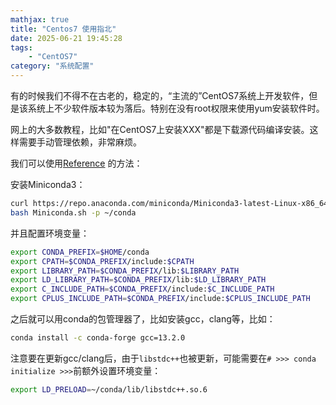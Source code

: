 ```yaml
---
mathjax: true
title: "Centos7 使用指北"
date: 2025-06-21 19:45:28
tags:
    - "CentOS7"
category: "系统配置"
---
```

有的时候我们不得不在古老的，稳定的，“主流的”CentOS7系统上开发软件，但是该系统上不少软件版本较为落后。特别在没有root权限来使用yum安装软件时。

网上的大多数教程，比如"在CentOS7上安装XXX"都是下载源代码编译安装。这样需要手动管理依赖，非常麻烦。

我们可以使用[Reference](https://stackoverflow.com/questions/36651091/how-to-install-packages-in-linux-centos-without-root-user-with-automatic-depen) 的方法：

安装Miniconda3：

```bash
curl https://repo.anaconda.com/miniconda/Miniconda3-latest-Linux-x86_64.sh > Miniconda.sh
bash Miniconda.sh -p ~/conda
```

并且配置环境变量：

```bash
export CONDA_PREFIX=$HOME/conda
export CPATH=$CONDA_PREFIX/include:$CPATH
export LIBRARY_PATH=$CONDA_PREFIX/lib:$LIBRARY_PATH
export LD_LIBRARY_PATH=$CONDA_PREFIX/lib:$LD_LIBRARY_PATH
export C_INCLUDE_PATH=$CONDA_PREFIX/include:$C_INCLUDE_PATH
export CPLUS_INCLUDE_PATH=$CONDA_PREFIX/include:$CPLUS_INCLUDE_PATH
```

之后就可以用conda的包管理器了，比如安装gcc，clang等，比如：

```bash
conda install -c conda-forge gcc=13.2.0
```

注意要在更新gcc/clang后，由于`libstdc++`也被更新，可能需要在`# >>> conda initialize >>>`前额外设置环境变量：

```bash
export LD_PRELOAD=~/conda/lib/libstdc++.so.6
```

